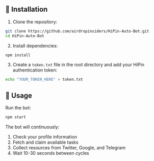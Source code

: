 ## 🚀 Installation
 
 1. Clone the repository:
 ```bash
 git clone https://github.com/airdropinsiders/HiPin-Auto-Bot.git
 cd HiPin-Auto-Bot
 ```
 
 2. Install dependencies:
 ```bash
 npm install
 ```
 
 3. Create a `token.txt` file in the root directory and add your HiPin authentication token:
 ```bash
 echo "YOUR_TOKEN_HERE" > token.txt
 ```
 
 ## 🔧 Usage
 
 Run the bot:
 ```bash
 npm start
 ```
 
 The bot will continuously:
 1. Check your profile information
 2. Fetch and claim available tasks
 3. Collect resources from Twitter, Google, and Telegram
 4. Wait 10-30 seconds between cycles
 
